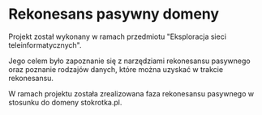 # Rekonesans pasywny domeny

Projekt został wykonany w ramach przedmiotu "Eksploracja sieci teleinformatycznych".

Jego celem było zapoznanie się z narzędziami rekonesansu pasywnego oraz poznanie rodzajów danych, które można uzyskać w trakcie rekonesansu.

W ramach projektu została zrealizowana faza rekonesansu pasywnego w stosunku do domeny stokrotka.pl. 
